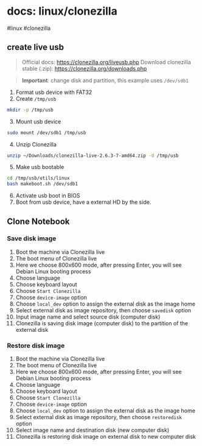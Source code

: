 # docs: linux/clonezilla
#linux #clonezilla
## create live usb
> Official docs: https://clonezilla.org/liveusb.php
> Download clonezilla stable (.zip):  https://clonezilla.org/downloads.php

> **Important**: change disk and partition, this example uses `/dev/sdb1`

1. Format usb device with FAT32
2. Create `/tmp/usb`
```bash
mkdir -p /tmp/usb
```
3. Mount usb device
```bash
sudo mount /dev/sdb1 /tmp/usb
```
4. Unzip Clonezilla
```bash
unzip ~/Downloads/clonezilla-live-2.6.3-7-amd64.zip -d /tmp/usb
```
5. Make usb bootable
```bash
cd /tmp/usb/utils/linux
bash makeboot.sh /dev/sdb1
```
6. Activate usb boot in BIOS
7. Boot from usb device, have a external HD by the side.

## Clone Notebook
### Save disk image
1. Boot the machine via Clonezilla live
2. The boot menu of Clonezilla live
3. Here we choose 800x600 mode, after pressing Enter, you will see Debian Linux booting process
4. Choose language
5. Choose keyboard layout
6. Choose `Start Clonezilla`
7. Choose `device-image` option
8. Choose `local_dev` option to assign the external disk as the image home
9. Select external disk as image repository, then choose `savedisk` option
10. Input image name and select source disk (computer disk)
11. Clonezilla is saving disk image (computer disk) to the partition of the external disk

### Restore disk image
1. Boot the machine via Clonezilla live
2. The boot menu of Clonezilla live
3. Here we choose 800x600 mode, after pressing Enter, you will see Debian Linux booting process
4. Choose language
5. Choose keyboard layout
6. Choose `Start Clonezilla`
7. Choose `device-image` option
8. Choose `local_dev` option to assign the external disk as the image home
9. Select external disk as image repository, then choose `restoredisk` option
10. Select image name and destination disk (new computer disk)
11. Clonezilla is restoring disk image on external disk to new computer disk